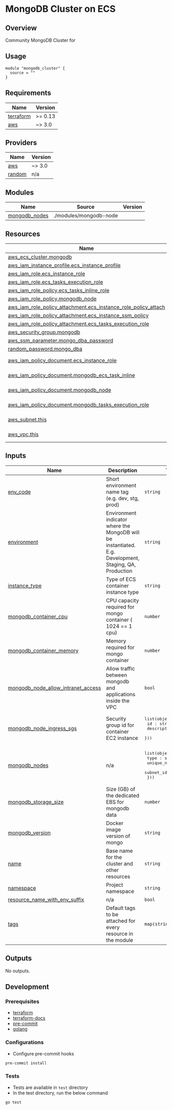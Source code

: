 # MongoDB Cluster on ECS

## Overview

Community MongoDB Cluster for 

## Usage

```hcl
module "mongodb_cluster" {
  source = ""
}
```

<!-- BEGIN_TF_DOCS -->
## Requirements

| Name | Version |
|------|---------|
| <a name="requirement_terraform"></a> [terraform](#requirement\_terraform) | >= 0.13 |
| <a name="requirement_aws"></a> [aws](#requirement\_aws) | ~> 3.0 |

## Providers

| Name | Version |
|------|---------|
| <a name="provider_aws"></a> [aws](#provider\_aws) | ~> 3.0 |
| <a name="provider_random"></a> [random](#provider\_random) | n/a |

## Modules

| Name | Source | Version |
|------|--------|---------|
| <a name="module_mongodb_nodes"></a> [mongodb\_nodes](#module\_mongodb\_nodes) | ./modules/mongodb-node |  |

## Resources

| Name | Type |
|------|------|
| [aws_ecs_cluster.mongodb](https://registry.terraform.io/providers/hashicorp/aws/latest/docs/resources/ecs_cluster) | resource |
| [aws_iam_instance_profile.ecs_instance_profile](https://registry.terraform.io/providers/hashicorp/aws/latest/docs/resources/iam_instance_profile) | resource |
| [aws_iam_role.ecs_instance_role](https://registry.terraform.io/providers/hashicorp/aws/latest/docs/resources/iam_role) | resource |
| [aws_iam_role.ecs_tasks_execution_role](https://registry.terraform.io/providers/hashicorp/aws/latest/docs/resources/iam_role) | resource |
| [aws_iam_role_policy.ecs_tasks_inline_role](https://registry.terraform.io/providers/hashicorp/aws/latest/docs/resources/iam_role_policy) | resource |
| [aws_iam_role_policy.mongodb_node](https://registry.terraform.io/providers/hashicorp/aws/latest/docs/resources/iam_role_policy) | resource |
| [aws_iam_role_policy_attachment.ecs_instance_role_policy_attach](https://registry.terraform.io/providers/hashicorp/aws/latest/docs/resources/iam_role_policy_attachment) | resource |
| [aws_iam_role_policy_attachment.ecs_instance_ssm_policy](https://registry.terraform.io/providers/hashicorp/aws/latest/docs/resources/iam_role_policy_attachment) | resource |
| [aws_iam_role_policy_attachment.ecs_tasks_execution_role](https://registry.terraform.io/providers/hashicorp/aws/latest/docs/resources/iam_role_policy_attachment) | resource |
| [aws_security_group.mongodb](https://registry.terraform.io/providers/hashicorp/aws/latest/docs/resources/security_group) | resource |
| [aws_ssm_parameter.mongo_dba_password](https://registry.terraform.io/providers/hashicorp/aws/latest/docs/resources/ssm_parameter) | resource |
| [random_password.mongo_dba](https://registry.terraform.io/providers/hashicorp/random/latest/docs/resources/password) | resource |
| [aws_iam_policy_document.ecs_instance_role](https://registry.terraform.io/providers/hashicorp/aws/latest/docs/data-sources/iam_policy_document) | data source |
| [aws_iam_policy_document.mongodb_ecs_task_inline](https://registry.terraform.io/providers/hashicorp/aws/latest/docs/data-sources/iam_policy_document) | data source |
| [aws_iam_policy_document.mongodb_node](https://registry.terraform.io/providers/hashicorp/aws/latest/docs/data-sources/iam_policy_document) | data source |
| [aws_iam_policy_document.mongodb_tasks_execution_role](https://registry.terraform.io/providers/hashicorp/aws/latest/docs/data-sources/iam_policy_document) | data source |
| [aws_subnet.this](https://registry.terraform.io/providers/hashicorp/aws/latest/docs/data-sources/subnet) | data source |
| [aws_vpc.this](https://registry.terraform.io/providers/hashicorp/aws/latest/docs/data-sources/vpc) | data source |

## Inputs

| Name | Description | Type | Default | Required |
|------|-------------|------|---------|:--------:|
| <a name="input_env_code"></a> [env\_code](#input\_env\_code) | Short environment name tag (e.g. dev, stg, prod) | `string` | n/a | yes |
| <a name="input_environment"></a> [environment](#input\_environment) | Environment indicator where the MongoDB will be instantiated. E.g. Development, Staging, QA, Production | `string` | n/a | yes |
| <a name="input_instance_type"></a> [instance\_type](#input\_instance\_type) | Type of ECS container instance type | `string` | n/a | yes |
| <a name="input_mongodb_container_cpu"></a> [mongodb\_container\_cpu](#input\_mongodb\_container\_cpu) | CPU capacity required for mongo container ( 1024 == 1 cpu) | `number` | `1024` | no |
| <a name="input_mongodb_container_memory"></a> [mongodb\_container\_memory](#input\_mongodb\_container\_memory) | Memory required for mongo container | `number` | `1606` | no |
| <a name="input_mongodb_node_allow_intranet_access"></a> [mongodb\_node\_allow\_intranet\_access](#input\_mongodb\_node\_allow\_intranet\_access) | Allow traffic between mongodb and applications inside the VPC | `bool` | `false` | no |
| <a name="input_mongodb_node_ingress_sgs"></a> [mongodb\_node\_ingress\_sgs](#input\_mongodb\_node\_ingress\_sgs) | Security group id for container EC2 instance | <pre>list(object({<br>    id : string<br>    description : string<br>  }))</pre> | `[]` | no |
| <a name="input_mongodb_nodes"></a> [mongodb\_nodes](#input\_mongodb\_nodes) | n/a | <pre>list(object({<br>    type : string,<br>    unique_name : string,<br>    subnet_id : string,<br>  }))</pre> | n/a | yes |
| <a name="input_mongodb_storage_size"></a> [mongodb\_storage\_size](#input\_mongodb\_storage\_size) | Size (GB) of the dedicated EBS for mongodb data | `number` | `50` | no |
| <a name="input_mongodb_version"></a> [mongodb\_version](#input\_mongodb\_version) | Docker image version of mongo | `string` | n/a | yes |
| <a name="input_name"></a> [name](#input\_name) | Base name for the cluster and other resources | `string` | n/a | yes |
| <a name="input_namespace"></a> [namespace](#input\_namespace) | Project namespace | `string` | n/a | yes |
| <a name="input_resource_name_with_env_suffix"></a> [resource\_name\_with\_env\_suffix](#input\_resource\_name\_with\_env\_suffix) | n/a | `bool` | `false` | no |
| <a name="input_tags"></a> [tags](#input\_tags) | Default tags to be attached for every resource in the module | `map(string)` | `{}` | no |

## Outputs

No outputs.
<!-- END_TF_DOCS -->

## Development

### Prerequisites

- [terraform](https://learn.hashicorp.com/terraform/getting-started/install#installing-terraform)
- [terraform-docs](https://github.com/segmentio/terraform-docs)
- [pre-commit](https://pre-commit.com/#install)
- [golang](https://golang.org/doc/install#install)

### Configurations

- Configure pre-commit hooks
```sh
pre-commit install
```

### Tests

- Tests are available in `test` directory
- In the test directory, run the below command
```sh
go test
```

